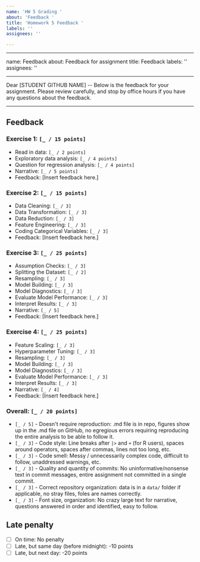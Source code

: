```yaml
---
name: 'HW 5 Grading '
about: 'Feedback '
title: 'Homework 5 Feedback '
labels: ''
assignees: ''

---
```


---
name: Feedback
about: Feedback for assignment
title: Feedback
labels: ''
assignees: ''

---

Dear [STUDENT GITHUB NAME] -- Below is the feedback for your assignment. Please review carefully, and stop by office hours if you have any questions about the feedback.

---

## Feedback

### Exercise 1: `[_ / 15 points]`

- Read in data: `[_ / 2 points]`
- Exploratory data analysis: `[_ / 4 points]`
- Question for regression analysis: `[_ / 4 points]`
- Narrative: `[_ / 5 points]`
- Feedback: [Insert feedback here.]

### Exercise 2: `[_ / 15 points]`

  - Data Cleaning: `[_ / 3]`
  - Data Transformation: `[_ / 3]`
  - Data Reduction: `[_ / 3]`
  - Feature Engineering: `[_ / 3]`
  - Coding Categorical Variables: `[_ / 3]`
  - Feedback: [Insert feedback here.]


### Exercise 3: `[_ / 25 points]`

  - Assumption Checks: `[_ / 3]`
  - Splitting the Dataset: `[_ / 2]`
  - Resampling: `[_ / 3]`
  - Model Building: `[_ / 3]`
  - Model Diagnostics: `[_ / 3]`
  - Evaluate Model Performance: `[_ / 3]`
  - Interpret Results: `[_ / 3]`
  - Narrative: `[_ / 5]`
  - Feedback: [Insert feedback here.]
  
### Exercise 4: `[_ / 25 points]`
  - Feature Scaling: `[_ / 3]`
  - Hyperparameter Tuning: `[_ / 3]`
  - Resampling: `[_ / 3]`
  - Model Building: `[_ / 3]`
  - Model Diagnostics: `[_ / 3]`
  - Evaluate Model Performance: `[_ / 3]`
  - Interpret Results: `[_ / 3]`
  - Narrative: `[_ / 4]`
- Feedback: [Insert feedback here.]


### Overall: `[_ / 20 points]`

- `[_ / 5]` - Doesn't require reproduction: .md file is in repo, figures show up in the .md file on GitHub, no egregious errors requiring reproducing the entire analysis to be able to follow it.
- `[_ / 3]` - Code style: Line breaks after `|>` and `+` (for R users), spaces around operators, spaces after commas, lines not too long, etc.
- `[_ / 3]` - Code smell: Messy / unnecessarily complex code, difficult to follow, unaddressed warnings, etc.
- `[_ / 3]` - Quality and quantity of commits: No uninformative/nonsense text in commit messages, entire assignment not committed in a single commit.
- `[_ / 3]` - Correct repository organization: data is in a `data/` folder if applicable, no stray files, foles are names correctly.
- `[_ / 3]` - Font size, organization: No crazy large text for narrative, questions answered in order and identified, easy to follow.

## Late penalty

- [ ] On time: No penalty
- [ ] Late, but same day (before midnight): -10 points
- [ ] Late, but next day: -20 points

